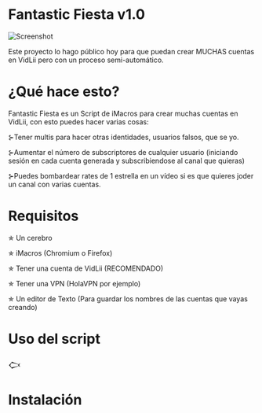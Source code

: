 # Fantastic Fiesta v1.0

![Screenshot](https://r73.cooltext.com/rendered/cooltext430371977220890.png)


Este proyecto lo hago público hoy para que puedan crear MUCHAS cuentas en VidLii pero con un proceso semi-automático.

# ¿Qué hace esto?
Fantastic Fiesta es un Script de iMacros para crear muchas cuentas en VidLii, con esto puedes hacer varias cosas:

⊱Tener multis para hacer otras identidades, usuarios falsos, que se yo.

⊱Aumentar el número de subscriptores de cualquier usuario (iniciando sesión en cada cuenta generada y subscribiendose al canal que quieras)

⊱Puedes bombardear rates de 1 estrella en un vídeo si es que quieres joder un canal con varias cuentas. 

# Requisitos

✯ Un cerebro 

✯ iMacros (Chromium o Firefox)

✯ Tener una cuenta de VidLii (RECOMENDADO)

✯ Tener una VPN (HolaVPN por ejemplo)

✯ Un editor de Texto (Para guardar los nombres de las cuentas que vayas creando)

# Uso del script

𒆨



# Instalación


